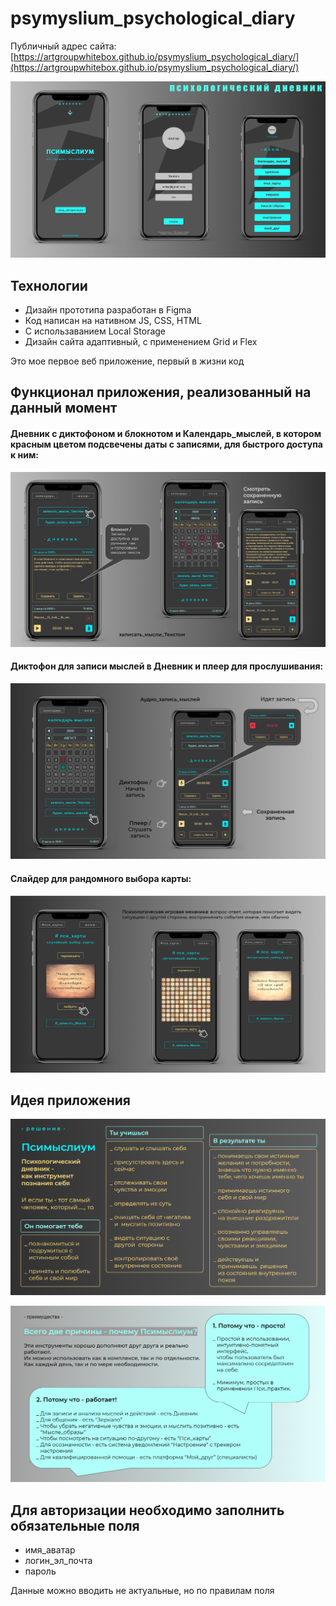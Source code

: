 # psymyslium_psychological_diary

Публичный адрес сайта: [https://artgroupwhitebox.github.io/psymyslium_psychological_diary/](https://artgroupwhitebox.github.io/psymyslium_psychological_diary/)

![title](README/screenshots/title.png)

## Технологии

- Дизайн прототипа разработан в Figma 
- Код написан на нативном JS, CSS, HTML
- С использаванием Local Storage 
- Дизайн сайта адаптивный, с применением Grid и Flex

Это мое первое веб приложение, первый в жизни код

## Функционал приложения, реализованный на данный момент

#### Дневник с диктофоном и блокнотом и Календарь_мыслей, в котором красным цветом подсвечены даты с записями, для быстрого доступа к ним:
![diary_and_calendar](README/screenshots/diary_and_calendar.png)

#### Диктофон для записи мыслей в Дневник и плеер для прослушивания:
![voice_recorder_player](README/screenshots/voice_recorder_player.png)

#### Слайдер для рандомного выбора карты:
![random_or_intuitive_choice](README/screenshots/random_or_intuitive_choice.png)

## Идея приложения

![solution](README/screenshots/solution.png)

![advantages](README/screenshots/advantages.png)

## Для авторизации необходимо заполнить обязательные поля

- имя_аватар
- логин_эл_почта
- пароль

Данные можно вводить не актуальные, но по правилам поля



